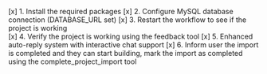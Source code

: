 [x] 1. Install the required packages
[x] 2. Configure MySQL database connection (DATABASE_URL set)
[x] 3. Restart the workflow to see if the project is working  
[x] 4. Verify the project is working using the feedback tool
[x] 5. Enhanced auto-reply system with interactive chat support
[x] 6. Inform user the import is completed and they can start building, mark the import as completed using the complete_project_import tool